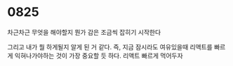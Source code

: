 # 0825

차근차근 무엇을 해야할지 뭔가 감은 조금씩 잡히기 시작한다

그리고 내가 뭘 하게될지 알게 된 거 같다. 즉, 지금 잠시라도 여유있을때 리액트를 빠르게 익혀나가야하는 것이 가장 중요할 듯 하다. 리액트 빠르게 먹어두자